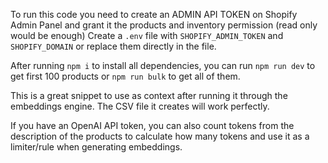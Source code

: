 To run this code you need to create an ADMIN API TOKEN on Shopify Admin Panel and grant it the products and inventory permission (read only would be enough)
Create a `.env` file with `SHOPIFY_ADMIN_TOKEN` and `SHOPIFY_DOMAIN` or replace them directly in the file.

After running `npm i` to install all dependencies, you can run `npm run dev` to get first 100 products or `npm run bulk` to get all of them.

This is a great snippet to use as context after running it through the embeddings engine. The CSV file it creates will work perfectly.

If you have an OpenAI API token, you can also count tokens from the description of the products to calculate how many tokens and use it as a limiter/rule when generating embeddings.
